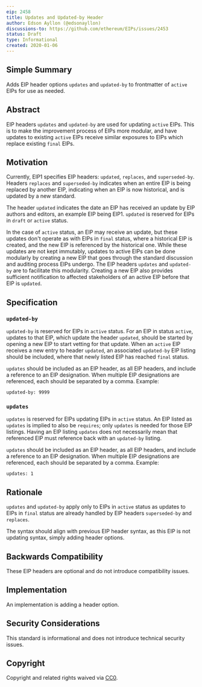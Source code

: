 ```yaml
---
eip: 2458
title: Updates and Updated-by Header
author: Edson Ayllon (@edsonayllon) 
discussions-to: https://github.com/ethereum/EIPs/issues/2453
status: Draft
type: Informational
created: 2020-01-06
---
```


## Simple Summary
<!--"If you can't explain it simply, you don't understand it well enough." Provide a simplified and layman-accessible explanation of the EIP.-->

Adds EIP header options `updates` and `updated-by` to frontmatter of `active` EIPs for use as needed.

## Abstract
<!--A short (~200 word) description of the technical issue being addressed.-->

EIP headers `updates` and `updated-by` are used for updating `active` EIPs. This is to make the improvement process of EIPs more modular, and have updates to existing `active` EIPs receive similar exposures to EIPs which replace existing `final` EIPs. 

## Motivation
<!--The motivation is critical for EIPs that want to change the Ethereum protocol. It should clearly explain why the existing protocol specification is inadequate to address the problem that the EIP solves. EIP submissions without sufficient motivation may be rejected outright.-->

Currently, EIP1 specifies EIP headers: `updated`, `replaces`, and `superseded-by`. Headers `replaces` and `superseded-by` indicates when an entire EIP is being replaced by another EIP, indicating when an EIP is now historical, and is updated by a new standard. 

The header `updated` indicates the date an EIP has received an update by EIP authors and editors, an example EIP being EIP1. `updated` is reserved for EIPs in `draft` or `active` status. 

In the case of `active` status, an EIP may receive an update, but these updates don't operate as with EIPs in `final` status, where a historical EIP is created, and the new EIP is referenced by the historical one. While these updates are not kept immutably, updates to active EIPs can be done modularly by creating a new EIP that goes through the standard discussion and auditing process EIPs undergo. The EIP headers `updates` and `updated-by` are to facilitate this modularity. Creating a new EIP also provides sufficient notification to affected stakeholders of an active EIP before that EIP is `updated`. 

## Specification
<!--The technical specification should describe the syntax and semantics of any new feature. The specification should be detailed enough to allow competing, interoperable implementations for any of the current Ethereum platforms (go-ethereum, parity, cpp-ethereum, ethereumj, ethereumjs, and [others](https://github.com/ethereum/wiki/wiki/Clients)).-->

### `updated-by` 

`updated-by` is reserved for EIPs in `active` status. For an EIP in status `active`, updates to that EIP, which update the header `updated`, should be started by opening a new EIP to start vetting for that update. When an `active` EIP receives a new entry to header `updated`, an associated `updated-by` EIP listing should be included, where that newly listed EIP has reached `final` status.

`updates` should be included as an EIP header, as all EIP headers, and include a reference to an EIP designation. When multiple EIP designations are referenced, each should be separated by a comma. Example:

`updated-by: 9999`

### `updates` 

`updates` is reserved for EIPs updating EIPs in `active` status. An EIP listed as `updates` is implied to also be `requires`; only `updates` is needed for those EIP listings. Having an EIP listing `updates` does not necessarily mean that referenced EIP must reference back with an `updated-by` listing.

`updates` should be included as an EIP header, as all EIP headers, and include a reference to an EIP designation. When multiple EIP designations are referenced, each should be separated by a comma. Example:

`updates: 1`

## Rationale
<!--The rationale fleshes out the specification by describing what motivated the design and why particular design decisions were made. It should describe alternate designs that were considered and related work, e.g. how the feature is supported in other languages. The rationale may also provide evidence of consensus within the community, and should discuss important objections or concerns raised during discussion.-->

`updates` and `updated-by` apply only to EIPs in `active` status as updates to EIPs in `final` status are already handled by EIP headers `superseded-by` and `replaces`.

The syntax should align with previous EIP header syntax, as this EIP is not updating syntax, simply adding header options.

## Backwards Compatibility
<!--All EIPs that introduce backward incompatibilities must include a section describing these incompatibilities and their severity. The EIP must explain how the author proposes to deal with these incompatibilities. EIP submissions without a sufficient backward compatibility treatise may be rejected outright.-->

These EIP headers are optional and do not introduce compatibility issues.


## Implementation
<!--The implementations must be completed before any EIP is given status "Final", but it need not be completed before the EIP is accepted. While there is merit to the approach of reaching consensus on the specification and rationale before writing code, the principle of "rough consensus and running code" is still useful when it comes to resolving many discussions of API details.-->

An implementation is adding a header option. 

## Security Considerations
<!--All EIPs must contain a section that discusses the security implications/considerations relevant to the proposed change. Include information that might be important for security discussions, surface risks and can be used throughout the life cycle of the proposal. E.g. include security-relevant design decisions, concerns, important discussions, implementation-specific guidance and pitfalls, an outline of threats and risks and how they are being addressed. EIP submissions missing the "Security Considerations" section will be rejected. An EIP cannot proceed to status "Final" without a Security Considerations discussion deemed sufficient by the reviewers.-->

This standard is informational and does not introduce technical security issues.

## Copyright
Copyright and related rights waived via [CC0](https://creativecommons.org/publicdomain/zero/1.0/).


